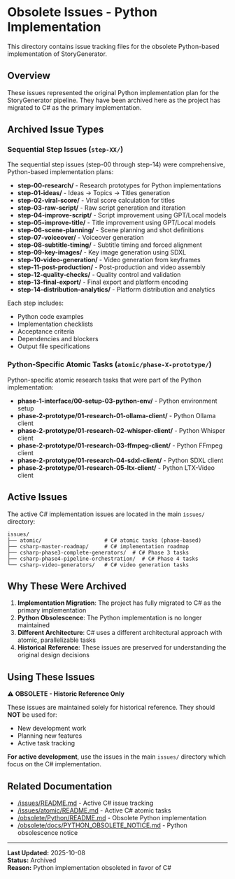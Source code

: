 # Obsolete Issues - Python Implementation

This directory contains issue tracking files for the obsolete Python-based implementation of StoryGenerator.

## Overview

These issues represented the original Python implementation plan for the StoryGenerator pipeline. They have been archived here as the project has migrated to C# as the primary implementation.

## Archived Issue Types

### Sequential Step Issues (`step-XX/`)

The sequential step issues (step-00 through step-14) were comprehensive, Python-based implementation plans:

- **step-00-research/** - Research prototypes for Python implementations
- **step-01-ideas/** - Ideas → Topics → Titles generation
- **step-02-viral-score/** - Viral score calculation for titles
- **step-03-raw-script/** - Raw script generation and iteration
- **step-04-improve-script/** - Script improvement using GPT/Local models
- **step-05-improve-title/** - Title improvement using GPT/Local models
- **step-06-scene-planning/** - Scene planning and shot definitions
- **step-07-voiceover/** - Voiceover generation
- **step-08-subtitle-timing/** - Subtitle timing and forced alignment
- **step-09-key-images/** - Key image generation using SDXL
- **step-10-video-generation/** - Video generation from keyframes
- **step-11-post-production/** - Post-production and video assembly
- **step-12-quality-checks/** - Quality control and validation
- **step-13-final-export/** - Final export and platform encoding
- **step-14-distribution-analytics/** - Platform distribution and analytics

Each step includes:
- Python code examples
- Implementation checklists
- Acceptance criteria
- Dependencies and blockers
- Output file specifications

### Python-Specific Atomic Tasks (`atomic/phase-X-prototype/`)

Python-specific atomic research tasks that were part of the Python implementation:

- **phase-1-interface/00-setup-03-python-env/** - Python environment setup
- **phase-2-prototype/01-research-01-ollama-client/** - Python Ollama client
- **phase-2-prototype/01-research-02-whisper-client/** - Python Whisper client
- **phase-2-prototype/01-research-03-ffmpeg-client/** - Python FFmpeg client
- **phase-2-prototype/01-research-04-sdxl-client/** - Python SDXL client
- **phase-2-prototype/01-research-05-ltx-client/** - Python LTX-Video client

## Active Issues

The active C# implementation issues are located in the main `issues/` directory:

```
issues/
├── atomic/                    # C# atomic tasks (phase-based)
├── csharp-master-roadmap/     # C# implementation roadmap
├── csharp-phase3-complete-generators/  # C# Phase 3 tasks
├── csharp-phase4-pipeline-orchestration/  # C# Phase 4 tasks
└── csharp-video-generators/   # C# video generation tasks
```

## Why These Were Archived

1. **Implementation Migration**: The project has fully migrated to C# as the primary implementation
2. **Python Obsolescence**: The Python implementation is no longer maintained
3. **Different Architecture**: C# uses a different architectural approach with atomic, parallelizable tasks
4. **Historical Reference**: These issues are preserved for understanding the original design decisions

## Using These Issues

⚠️ **OBSOLETE - Historic Reference Only**

These issues are maintained solely for historical reference. They should **NOT** be used for:
- New development work
- Planning new features
- Active task tracking

**For active development**, use the issues in the main `issues/` directory which focus on the C# implementation.

## Related Documentation

- [/issues/README.md](../../issues/README.md) - Active C# issue tracking
- [/issues/atomic/README.md](../../issues/atomic/README.md) - Active C# atomic tasks
- [/obsolete/Python/README.md](../Python/README.md) - Obsolete Python implementation
- [/obsolete/docs/PYTHON_OBSOLETE_NOTICE.md](../docs/PYTHON_OBSOLETE_NOTICE.md) - Python obsolescence notice

---

**Last Updated:** 2025-10-08  
**Status:** Archived  
**Reason:** Python implementation obsoleted in favor of C#

